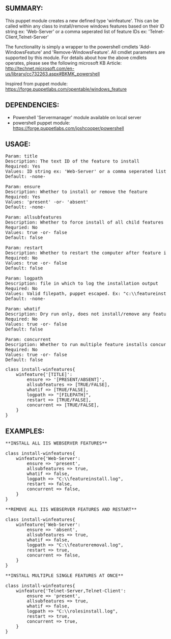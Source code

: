 SUMMARY:
------------------------
This puppet module creates a new defined type 'winfeature'. This can be called within any
class to install/remove windows features based on their ID string ex: 'Web-Server' or a 
comma seperated list of feature IDs ex: 'Telnet-Client,Telnet-Server' 

The functionality is simply a wrapper to the powershell cmdlets 'Add-WindowsFeature' and 'Remove-WindowsFeature'.
All cmdlet parameters are supported by this module. For details about how the above cmdlets operates, please see the 
following microsoft KB Article: http://technet.microsoft.com/en-us/library/cc732263.aspx#BKMK_powershell

Inspired from puppet module: https://forge.puppetlabs.com/opentable/windows_feature

DEPENDENCIES:
------------------------
* Powershell 'Servermanager' module available on local server
* powershell puppet module: https://forge.puppetlabs.com/joshcooper/powershell 

USAGE:
------------------------

<pre>
Param: title
Description: The text ID of the feature to install
Required: Yes
Values: ID string ex: 'Web-Server' or a comma seperated list of feature IDs ex: 'Telnet-Client,Telnet-Server' 
Default: -none-

Param: ensure
Description: Whether to install or remove the feature
Required: Yes
Values: 'present' -or- 'absent'
Default: -none-

Param: allsubfeatures
Description: Whether to force install of all child features
Requried: No
Values: true -or- false
Default: false

Param: restart
Description: Whether to restart the computer after feature installation.
Required: No
Values: true -or- false
Default: false

Param: logpath
Description: file in which to log the installation output
Required: No
Values: Valid filepath, puppet escaped. Ex: "c:\\featureinstall.log"
Default: -none-

Param: whatif
Description: Dry run only, does not install/remove any feature nor restart. 
Required: No
Values: true -or- false
Default: false

Param: concurrent
Description: Whether to run multiple feature installs concurrently.
Required: No
Values: true -or- false
Default: false
</pre>

<pre>
class install-winfeatures{    
    winfeature{'[TITLE]':
        ensure => '[PRESENT/ABSENT]',
        allsubfeatures => [TRUE/FALSE],        
        whatif => [TRUE/FALSE],
        logpath => "[FILEPATH]",
        restart => [TRUE/FALSE],
        concurrent => [TRUE/FALSE],
    }
}
</pre>


EXAMPLES:
------------------------

<pre>
**INSTALL ALL IIS WEBSERVER FEATURES**

class install-winfeatures{    
    winfeature{'Web-Server':
        ensure => 'present',
        allsubfeatures => true,        
        whatif => false,
        logpath => "C:\\featureinstall.log",
        restart => false,
        concurrent => false,
    }
}

**REMOVE ALL IIS WEBSERVER FEATURES AND RESTART**

class install-winfeatures{    
    winfeature{'Web-Server':
        ensure => 'absent',
        allsubfeatures => true,        
        whatif => false,
        logpath => "C:\\featureremoval.log",
        restart => true,
        concurrent => false,
    }
}

**INSTALL MULTIPLE SINGLE FEATURES AT ONCE**

class install-winfeatures{    
    winfeature{'Telnet-Server,Telnet-Client':
        ensure => 'present',
        allsubfeatures => true,        
        whatif => false,
        logpath => "C:\\rolesinstall.log",
        restart => true,
        concurrent => true,
    }
}
</pre>
